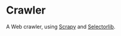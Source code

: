 # Crawler
A Web crawler, using [Scrapy](https://scrapy.org/) and [Selectorlib](https://pypi.org/project/selectorlib/).

